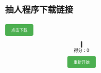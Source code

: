# 抽人程序下载链接
[<button style="padding: 10px 20px; background-color: #4CAF50; color: white; border: none; border-radius: 5px;">点击下载</button>](https://www.123865.com/s/KypqVv-lnJzH)

<!-- 在需要显示游戏的位置插入这个容器 -->
<div class="game-container">
  <canvas id="snakeGame" width="400" height="400"></canvas>
  <div id="score">得分：0</div>
  <button onclick="resetGame()">重新开始</button>
</div>

<style>
.game-container {
  text-align: center;
  margin: 20px auto;
  max-width: 400px;
}

#snakeGame {
  border: 2px solid #333;
  background: #000;
  border-radius: 8px;
}

button {
  padding: 10px 20px;
  background: #4CAF50;
  color: white;
  border: none;
  border-radius: 5px;
  margin-top: 10px;
  cursor: pointer;
}
</style>

<script>
const canvas = document.getElementById('snakeGame');
const ctx = canvas.getContext('2d');
const gridSize = 20;
const tileCount = canvas.width / gridSize;

let snake = [
  { x: 10, y: 10 }
];
let food = { x: 15, y: 15 };
let dx = 0;
let dy = 0;
let score = 0;

// 控制方向（支持触控滑动）
let touchStartX = 0;
let touchStartY = 0;

document.addEventListener('keydown', changeDirection);
canvas.addEventListener('touchstart', handleTouchStart);
canvas.addEventListener('touchmove', handleTouchMove);

function handleTouchStart(e) {
  touchStartX = e.touches[0].clientX;
  touchStartY = e.touches[0].clientY;
}

function handleTouchMove(e) {
  if (!touchStartX) return;
  
  let touchEndX = e.touches[0].clientX;
  let touchEndY = e.touches[0].clientY;
  
  let dx = touchEndX - touchStartX;
  let dy = touchEndY - touchStartY;
  
  if (Math.abs(dx) > Math.abs(dy)) {
    changeDirection({ key: dx > 0 ? 'ArrowRight' : 'ArrowLeft' });
  } else {
    changeDirection({ key: dy > 0 ? 'ArrowDown' : 'ArrowUp' });
  }
  
  touchStartX = null;
}

function changeDirection(e) {
  const LEFT_KEY = 37, RIGHT_KEY = 39, UP_KEY = 38, DOWN_KEY = 40;
  
  const keyPressed = e.keyCode ? e.keyCode : e.key.replace('Arrow', '');
  const goingUp = dy === -1;
  const goingDown = dy === 1;
  const goingRight = dx === 1;
  const goingLeft = dx === -1;

  if (keyPressed === 'Left' || keyPressed === LEFT_KEY) {
    if (!goingRight) { dx = -1; dy = 0; }
  }
  if (keyPressed === 'Up' || keyPressed === UP_KEY) {
    if (!goingDown) { dx = 0; dy = -1; }
  }
  if (keyPressed === 'Right' || keyPressed === RIGHT_KEY) {
    if (!goingLeft) { dx = 1; dy = 0; }
  }
  if (keyPressed === 'Down' || keyPressed === DOWN_KEY) {
    if (!goingUp) { dx = 0; dy = 1; }
  }
}

function drawGame() {
  // 移动蛇
  const head = { x: snake[0].x + dx, y: snake[0].y + dy };
  snake.unshift(head);

  // 吃到食物
  if (head.x === food.x && head.y === food.y) {
    score += 10;
    document.getElementById('score').textContent = `得分：${score}`;
    generateFood();
  } else {
    snake.pop();
  }

  // 碰撞检测
  if (isGameOver()) {
    alert(`游戏结束！得分：${score}`);
    resetGame();
    return;
  }

  // 清空画布
  ctx.fillStyle = '#000';
  ctx.fillRect(0, 0, canvas.width, canvas.height);

  // 绘制蛇
  ctx.fillStyle = '#4CAF50';
  snake.forEach((segment, index) => {
    ctx.fillRect(segment.x * gridSize, segment.y * gridSize, gridSize-2, gridSize-2);
    if (index === 0) { // 蛇头
      ctx.fillStyle = '#45a049';
    }
  });

  // 绘制食物
  ctx.fillStyle = '#ff0000';
  ctx.beginPath();
  ctx.arc(
    food.x * gridSize + gridSize/2,
    food.y * gridSize + gridSize/2,
    gridSize/2 - 2,
    0,
    Math.PI * 2
  );
  ctx.fill();

  setTimeout(drawGame, 100);
}

function generateFood() {
  food.x = Math.floor(Math.random() * tileCount);
  food.y = Math.floor(Math.random() * tileCount);
  // 确保食物不在蛇身上
  snake.forEach(segment => {
    if (segment.x === food.x && segment.y === food.y) generateFood();
  });
}

function isGameOver() {
  const head = snake[0];
  return (
    head.x < 0 || head.x >= tileCount ||
    head.y < 0 || head.y >= tileCount ||
    snake.slice(1).some(segment => segment.x === head.x && segment.y === head.y)
  );
}

function resetGame() {
  snake = [{ x: 10, y: 10 }];
  dx = 0;
  dy = 0;
  score = 0;
  document.getElementById('score').textContent = '得分：0';
  generateFood();
}

// 开始游戏
generateFood();
drawGame();
</script>
